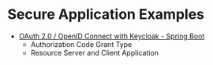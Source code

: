 # Secure Application Examples

- [OAuth 2.0 / OpenID Connect with Keycloak - Spring Boot](./spring-security-oauth2-oidc-keycloak-authcode/README.md)
    - Authorization Code Grant Type
    - Resource Server and Client Application
